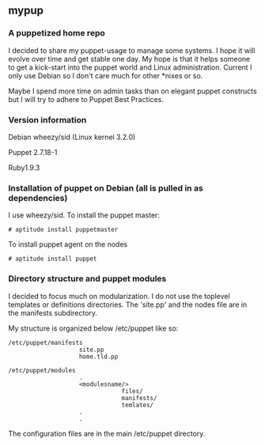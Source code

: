 ## mypup

### A puppetized home repo

I decided to share my puppet-usage to manage some systems. 
I hope it will evolve over time and get stable one day.
My hope is that it helps someone to get a kick-start into the puppet world
and Linux administration. Current I only use Debian so I don't care much for
other *nixes or so.

Maybe I spend more time on admin tasks than on elegant puppet constructs but
I will try to adhere to Puppet Best Practices.

### Version information

Debian wheezy/sid (Linux kernel 3.2.0)

Puppet 2.7.18-1

Ruby1.9.3

### Installation of puppet on Debian (all is pulled in as dependencies)

I use wheezy/sid. To install the puppet master:

    # aptitude install puppetmaster
    
To install puppet agent on the nodes
    
    # aptitude install puppet


### Directory structure and puppet modules

I decided to focus much on modularization. I do not use
the toplevel templates or definitions directories. The 'site.pp'
and the nodes file are in the manifests subdirectory.

My structure is organized below /etc/puppet like so:

    /etc/puppet/manifests
                        site.pp
                        home.tld.pp
                        
    /etc/puppet/modules                    
                        .
                        <modulesname/>
                                    files/
                                    manifests/
                                    temlates/
                        .
                        .

The configuration files are in the main /etc/puppet directory.

